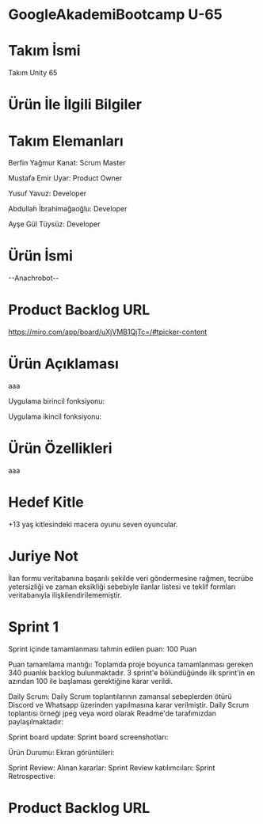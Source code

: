 # GoogleAkademiBootcamp U-65
# Takım İsmi
Takım Unity 65

# Ürün İle İlgili Bilgiler

# Takım Elemanları
Berfin Yağmur Kanat: Scrum Master 

Mustafa Emir Uyar: Product Owner

Yusuf Yavuz: Developer

Abdullah İbrahimağaoğlu: Developer

Ayşe Gül Tüysüz: Developer

# Ürün İsmi
--Anachrobot--

# Product Backlog URL
https://miro.com/app/board/uXjVMB1QjTc=/#tpicker-content

# Ürün Açıklaması
aaa

Uygulama birincil fonksiyonu:

Uygulama ikincil fonksiyonu: 


# Ürün Özellikleri
aaa
# Hedef Kitle
+13 yaş kitlesindeki macera oyunu seven oyuncular.

# Juriye Not
İlan formu veritabanına başarılı şekilde veri göndermesine rağmen, tecrübe yetersizliği ve zaman eksikliği sebebiyle ilanlar listesi ve teklif formları veritabanıyla ilişkilendirilememiştir.

# Sprint 1
Sprint içinde tamamlanması tahmin edilen puan: 100 Puan

Puan tamamlama mantığı: Toplamda proje boyunca tamamlanması gereken 340 puanlık backlog bulunmaktadır. 3 sprint'e bölündüğünde ilk sprint'in en azından 100 ile başlaması gerektiğine karar verildi.

Daily Scrum: Daily Scrum toplantılarının zamansal sebeplerden ötürü Discord ve Whatsapp üzerinden yapılmasına karar verilmiştir. Daily Scrum toplantısı örneği jpeg veya word olarak Readme'de tarafımızdan paylaşılmaktadır: 

Sprint board update: Sprint board screenshotları: 

Ürün Durumu: Ekran görüntüleri:  

Sprint Review: Alınan kararlar: 
Sprint Review katılımcıları: 
Sprint Retrospective:

# Product Backlog URL
